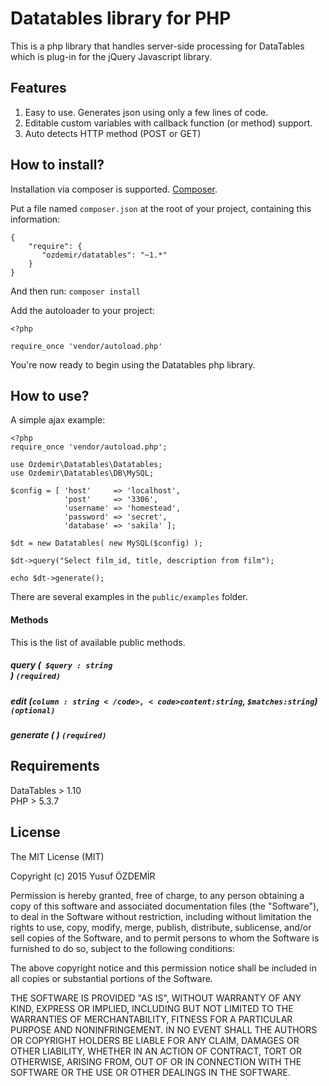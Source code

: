 # Datatables library for PHP

This is a php library that handles server-side processing for DataTables which is plug-in for the jQuery Javascript library.

## Features  
1. Easy to use. Generates json using only a few lines of code.  
2. Editable custom variables with callback function (or method) support.  
3. Auto detects HTTP method (POST or GET)  

## How to install?

Installation via composer is supported.  [Composer](http://https://getcomposer.org/).

Put a file named `composer.json` at the root of your project, containing this information: 

    {
        "require": {
           "ozdemir/datatables": "~1.*"
        }
    }

And then run: `composer install`

Add the autoloader to your project:

    <?php
    
    require_once 'vendor/autoload.php'


You're now ready to begin using the Datatables php library. 


## How to use?  

A simple ajax example:

    <?php
    require_once 'vendor/autoload.php';
    
    use Ozdemir\Datatables\Datatables;
    use Ozdemir\Datatables\DB\MySQL;
    
    $config = [ 'host'     => 'localhost',
                'post'     => '3306',
                'username' => 'homestead',
                'password' => 'secret',
                'database' => 'sakila' ];
                
    $dt = new Datatables( new MySQL($config) );
    
    $dt->query("Select film_id, title, description from film");
    
    echo $dt->generate();
    


There are several examples in the `public/examples` folder.

#### Methods  
This is the list of available public methods.

##### query (<code> $query : string </code>) `(required)`  
##### edit (<code>$column:string</code>, <code>$content:string</code>, <code>$matches:string</code>) `(optional)`   
##### generate ( ) `(required)`  

## Requirements

DataTables > 1.10  
PHP > 5.3.7  


## License  

The MIT License (MIT)

Copyright (c) 2015 Yusuf ÖZDEMİR

Permission is hereby granted, free of charge, to any person obtaining a copy
of this software and associated documentation files (the "Software"), to deal
in the Software without restriction, including without limitation the rights
to use, copy, modify, merge, publish, distribute, sublicense, and/or sell
copies of the Software, and to permit persons to whom the Software is
furnished to do so, subject to the following conditions:

The above copyright notice and this permission notice shall be included in all
copies or substantial portions of the Software.

THE SOFTWARE IS PROVIDED "AS IS", WITHOUT WARRANTY OF ANY KIND, EXPRESS OR
IMPLIED, INCLUDING BUT NOT LIMITED TO THE WARRANTIES OF MERCHANTABILITY,
FITNESS FOR A PARTICULAR PURPOSE AND NONINFRINGEMENT. IN NO EVENT SHALL THE
AUTHORS OR COPYRIGHT HOLDERS BE LIABLE FOR ANY CLAIM, DAMAGES OR OTHER
LIABILITY, WHETHER IN AN ACTION OF CONTRACT, TORT OR OTHERWISE, ARISING FROM,
OUT OF OR IN CONNECTION WITH THE SOFTWARE OR THE USE OR OTHER DEALINGS IN THE
SOFTWARE.
